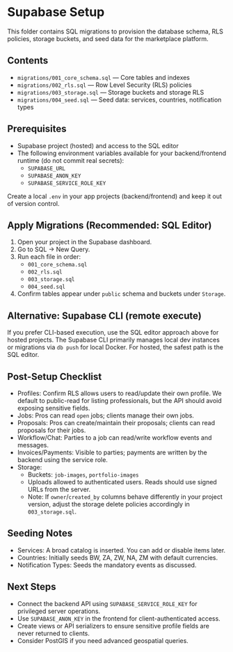 # Supabase Setup

This folder contains SQL migrations to provision the database schema, RLS policies, storage buckets, and seed data for the marketplace platform.

## Contents

- `migrations/001_core_schema.sql` — Core tables and indexes
- `migrations/002_rls.sql` — Row Level Security (RLS) policies
- `migrations/003_storage.sql` — Storage buckets and storage RLS
- `migrations/004_seed.sql` — Seed data: services, countries, notification types

## Prerequisites

- Supabase project (hosted) and access to the SQL editor
- The following environment variables available for your backend/frontend runtime (do not commit real secrets):
  - `SUPABASE_URL`
  - `SUPABASE_ANON_KEY`
  - `SUPABASE_SERVICE_ROLE_KEY`

Create a local `.env` in your app projects (backend/frontend) and keep it out of version control.

## Apply Migrations (Recommended: SQL Editor)

1. Open your project in the Supabase dashboard.
2. Go to SQL → New Query.
3. Run each file in order:
   - `001_core_schema.sql`
   - `002_rls.sql`
   - `003_storage.sql`
   - `004_seed.sql`
4. Confirm tables appear under `public` schema and buckets under `Storage`.

## Alternative: Supabase CLI (remote execute)

If you prefer CLI-based execution, use the SQL editor approach above for hosted projects. The Supabase CLI primarily manages local dev instances or migrations via `db push` for local Docker. For hosted, the safest path is the SQL editor.

## Post-Setup Checklist

- Profiles: Confirm RLS allows users to read/update their own profile. We default to public-read for listing professionals, but the API should avoid exposing sensitive fields.
- Jobs: Pros can read `open` jobs; clients manage their own jobs.
- Proposals: Pros can create/maintain their proposals; clients can read proposals for their jobs.
- Workflow/Chat: Parties to a job can read/write workflow events and messages.
- Invoices/Payments: Visible to parties; payments are written by the backend using the service role.
- Storage:
  - Buckets: `job-images`, `portfolio-images`
  - Uploads allowed to authenticated users. Reads should use signed URLs from the server.
  - Note: If `owner`/`created_by` columns behave differently in your project version, adjust the storage delete policies accordingly in `003_storage.sql`.

## Seeding Notes

- Services: A broad catalog is inserted. You can add or disable items later.
- Countries: Initially seeds BW, ZA, ZW, NA, ZM with default currencies.
- Notification Types: Seeds the mandatory events as discussed.

## Next Steps

- Connect the backend API using `SUPABASE_SERVICE_ROLE_KEY` for privileged server operations.
- Use `SUPABASE_ANON_KEY` in the frontend for client-authenticated access.
- Create views or API serializers to ensure sensitive profile fields are never returned to clients.
- Consider PostGIS if you need advanced geospatial queries.
